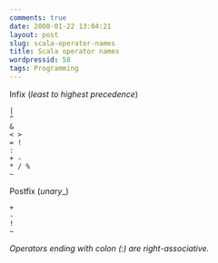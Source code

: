 ```yaml
---
comments: true
date: 2008-01-22 13:04:21
layout: post
slug: scala-operator-names
title: Scala operator names
wordpressid: 58
tags: Programming
---
```


Infix (_least to highest precedence_)

    
    
    |
    ^
    &
    < >
    = !
    :
    + -
    * / %
    ~
    



Postfix (_unary__)

    
    
    +
    -
    !
    ~
    



_Operators ending with colon (:) are right-associative._
